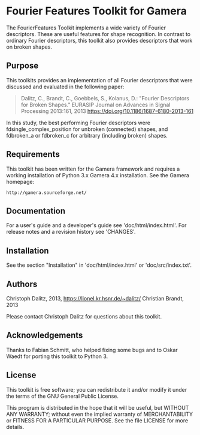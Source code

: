 Fourier Features Toolkit for Gamera
=====================================

The FourierFeatures Toolkit implements a wide variety of Fourier descriptors.
These are useful features for shape recognition. In contrast to ordinary
Fourier descriptors, this toolkit also provides descriptors that work on
broken shapes. 


Purpose
-------

This toolkits provides an implementation of all Fourier descriptors
that were discussed and evaluated in the following paper:

> Dalitz, C., Brandt, C., Goebbels, S., Kolanus, D.:
> "Fourier Descriptors for Broken Shapes." EURASIP Journal on
> Advances in Signal Processing 2013:161, 2013
> https://doi.org/10.1186/1687-6180-2013-161

In this study, the best performing Fourier descriptors were
fdsingle_complex_position for unbroken (connected) shapes, and
fdbroken_a or fdbroken_c for arbitrary (including broken) shapes.


Requirements
------------

This toolkit has been written for the Gamera framework and requires
a working installation of Python 3.x Gamera 4.x installation.
See the Gamera homepage:

	http://gamera.sourceforge.net/


Documentation
-------------

For a user's guide and a developer's guide see 'doc/html/index.html'.
For release notes and a revision history see 'CHANGES'.


Installation
------------

See the section "Installation" in 'doc/html/index.html' or 
'doc/src/index.txt'.


Authors
-------

Christoph Dalitz, 2013, https://lionel.kr.hsnr.de/~dalitz/
Christian Brandt, 2013

Please contact Christoph Dalitz for questions about this toolkit.


Acknowledgements
----------------

Thanks to Fabian Schmitt, who helped fixing some bugs and
to Oskar Waedt for porting this toolkit to Python 3.

License
-------

This toolkit is free software; you can redistribute it and/or modify
it under the terms of the GNU General Public License.

This program is distributed in the hope that it will be useful,
but WITHOUT ANY WARRANTY; without even the implied warranty of
MERCHANTABILITY or FITNESS FOR A PARTICULAR PURPOSE.  See the
file LICENSE for more details.
